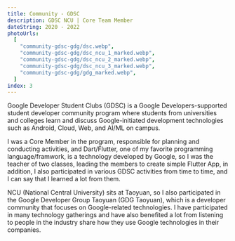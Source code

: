 ```yaml
---
title: Community - GDSC
description: GDSC NCU | Core Team Member
dateString: 2020 - 2022
photoUrls:
  [
    "community-gdsc-gdg/dsc.webp",
    "community-gdsc-gdg/dsc_ncu_1_marked.webp",
    "community-gdsc-gdg/dsc_ncu_2_marked.webp",
    "community-gdsc-gdg/dsc_ncu_3_marked.webp",
    "community-gdsc-gdg/gdg_marked.webp",
  ]
index: 3
---
```


Google Developer Student Clubs (GDSC) is a Google Developers-supported student developer community program where students from universities and colleges learn and discuss Google-initiated development technologies such as Android, Cloud, Web, and AI/ML on campus.

I was a Core Member in the program, responsible for planning and conducting activities, and Dart/Flutter, one of my favorite programming language/framwork, is a technology developed by Google, so I was the teacher of two classes, leading the members to create simple Flutter App, in addition, I also participated in various GDSC activities from time to time, and I can say that I learned a lot from them.

NCU (National Central University) sits at Taoyuan, so I also participated in the Google Developer Group Taoyuan (GDG Taoyuan), which is a developer community that focuses on Google-related technologies. I have participated in many technology gatherings and have also benefited a lot from listening to people in the industry share how they use Google technologies in their companies.
